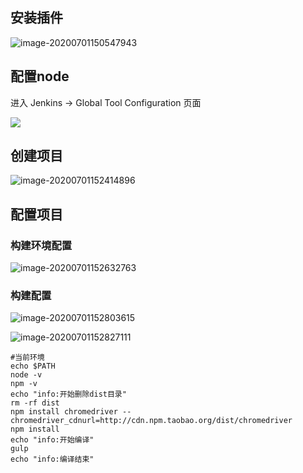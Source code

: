 ## 安装插件

![image-20200701150547943](https://i.loli.net/2020/07/01/czjIr4lGPwSoOE6.png)

## 配置node

进入 Jenkins -> Global Tool Configuration 页面

![](https://i.loli.net/2020/07/01/kpveVzStxjGEQWM.png)







## 创建项目

![image-20200701152414896](https://i.loli.net/2020/07/01/4gDGqdzYxBHN8u3.png)

## 配置项目

### 构建环境配置

![image-20200701152632763](https://i.loli.net/2020/07/01/yAZtsuaYclCdnNW.png)

### 构建配置

![image-20200701152803615](https://i.loli.net/2020/07/01/JOxFXTbBSGtl7DV.png)



![image-20200701152827111](https://i.loli.net/2020/07/01/HGiBsuOJrwlSRx9.png)

```shell
#当前环境
echo $PATH
node -v
npm -v
echo "info:开始删除dist目录"
rm -rf dist
npm install chromedriver --chromedriver_cdnurl=http://cdn.npm.taobao.org/dist/chromedriver
npm install
echo "info:开始编译"
gulp
echo "info:编译结束"
```



